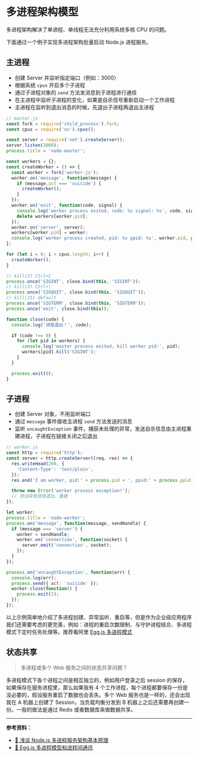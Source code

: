 # 多进程架构模型

多进程架构解决了单进程、单线程无法充分利用系统多核 CPU 的问题。

下面通过一个例子实现多进程架构批量启动 Node.js 进程服务。

## 主进程

- 创建 Server 并监听指定端口（例如：3000）
- 根据系统 `cpus` 开启多个子进程
- 通过子进程对象的 `send` 方法发消息到子进程进行通信
- 在主进程中监听子进程的变化，如果是自杀信号重新启动一个工作进程
- 主进程在监听到退出消息的时候，先退出子进程再退出主进程

```js
// master.js
const fork = require('child_process').fork;
const cpus = require('os').cpus();

const server = require('net').createServer();
server.listen(3000);
process.title = 'node-master';

const workers = {};
const createWorker = () => {
  const worker = fork('worker.js');
  worker.on('message', function(message) {
    if (message.act === 'suicide') {
      createWorker();
    }
  });
  worker.on('exit', function(code, signal) {
    console.log('worker process exited, code: %s signal: %s', code, signal);
    delete workers[worker.pid];
  });
  worker.on('server', server);
  workers[worker.pid] = worker;
  console.log('worker process created, pid: %s ppid: %s', worker.pid, process.pid);
};

for (let i = 0; i < cpus.length; i++) {
  createWorker();
}

// kill(2) Ctrl+C
process.once('SIGINT', close.bind(this, 'SIGINT'));
// kill(3) Ctrl+\
process.once('SIGQUIT', close.bind(this, 'SIGQUIT'));
// kill(15) default
process.once('SIGTERM', close.bind(this, 'SIGTERM'));
process.once('exit', close.bind(this));

function close(code) {
  console.log('进程退出！', code);

  if (code !== 0) {
    for (let pid in workers) {
      console.log('master process exited, kill worker pid:', pid);
      workers[pid].kill('SIGINT');
    }
  }

  process.exit(0);
}
```

## 子进程

- 创建 Server 对象，不用监听端口
- 通过 `message` 事件接收主进程 `send` 方法发送的消息
- 监听 `uncaughtException` 事件，捕获未处理的异常，发送自杀信息由主进程重建进程，子进程在链接关闭之后退出

```js
// worker.js
const http = require('http');
const server = http.createServer((req, res) => {
  res.writeHead(200, {
    'Content-Type': 'text/plain',
  });
  res.end('I am worker, pid:' + process.pid + ', ppid:' + process.ppid);

  throw new Error('worker process exception!');
  // 测试异常进程退出、重建
});

let worker;
process.title = 'node-worker';
process.on('message', function(message, sendHandle) {
  if (message === 'server') {
    worker = sendHandle;
    worker.on('connection', function(socket) {
      server.emit('connection', socket);
    });
  }
});

process.on('uncaughtException', function(err) {
  console.log(err);
  process.send({ act: 'suicide' });
  worker.close(function() {
    process.exit(1);
  });
});
```

以上示例简单地介绍了多进程创建、异常监听、重启等，但是作为企业级应用程序我们还需要考虑的更完善，例如：进程的重启次数限制、与守护进程结合、多进程模式下定时任务处理等。推荐看阿里 [Egg.js 多进程模式](https://eggjs.org/zh-cn/core/cluster-and-ipc.html)

## 状态共享

> 多进程或多个 Web 服务之间的状态共享问题？

多进程模式下各个进程之间是相互独立的，例如用户登录之后 session 的保存，如果保存在服务进程里，那么如果我有 4 个工作进程，每个进程都要保存一份是没必要的，假设服务重启了数据也会丢失。多个 Web 服务也是一样的，还会出现我在 A 机器上创建了 Session，当负载均衡分发到 B 机器上之后还需要再创建一份。一般的做法是通过 Redis 或者数据库来做数据共享。

---

**参考资料：**

- [📝 浅谈 Node.js 多进程服务架构基本原理](https://www.cnblogs.com/tugenhua0707/p/11141076.html)
- [📖 Egg.js 多进程模型和进程间通讯](https://eggjs.org/zh-cn/core/cluster-and-ipc.html)
